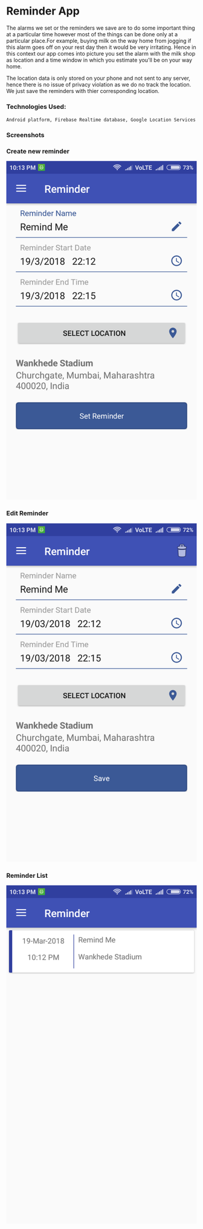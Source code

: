 # Reminder App 

The alarms we set or the reminders we save are to do some important thing at a particular time however most of the things can be done only at a particular place.For example, buying milk on the way home from jogging if this alarm goes off on your rest day then it would be very irritating. Hence in this context our app comes into picture you set the alarm with the milk shop as location and a time window in which you estimate you'll be on your way home.

The location data is only stored on your phone and not sent to any server, hence there is no issue of privacy violation as we do no track the location. We just save the reminders with thier corresponding location.

### Technologies Used:
    Android platform, Firebase Realtime database, Google Location Services
    
### Screenshots

### Create new reminder
![Create Reminder](/screenshots/create-reminder.png)


### Edit Reminder
![Edit Reminder](/screenshots/edit.png)


### Reminder List
![Reminder List](/screenshots/reminder-list.png)
